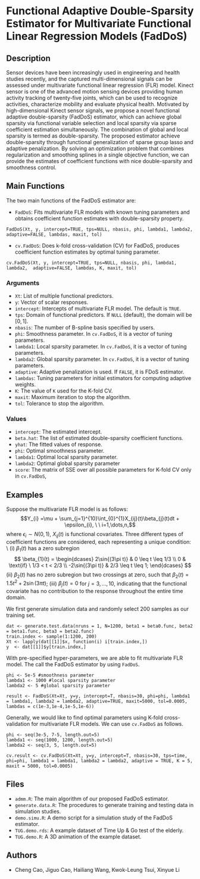 # Functional Adaptive Double-Sparsity Estimator for Multivariate Functional Linear Regression Models (FadDoS)

## Description
Sensor devices have been increasingly used in engineering and health studies recently,
and the captured multi-dimensional signals can be assessed under multivariate functional
linear regression (FLR) model. Kinect sensor is one of the advanced motion sensing devices providing human activity tracking of twenty-five joints, which can be used to recognize activities,
characterize mobility and evaluate physical health. Motivated by high-dimensional Kinect
sensor signals, we propose a novel functional adaptive double-sparsity (FadDoS) estimator,
which can achieve global sparsity via functional variable selection and local sparsity via sparse
coefficient estimation simultaneously. The combination of global and local sparsity is termed as
double-sparsity. The proposed estimator achieve double-sparsity through functional generalization
of sparse group lasso and adaptive penalization. By solving an optimization problem that combines
regularization and smoothing splines in a single objective function, we can provide the estimates
of coefficient functions with nice double-sparsity and smoothness control.


## Main Functions
The two main functions of the FadDoS estimator are:

* `FadDoS`: Fits multivariate FLR models with known tuning parameters and obtains coefficient function estimates with double-sparsity property.

```
FadDoS(Xt, y, intercept=TRUE, tps=NULL, nbasis, phi, lambda1, lambda2, adaptive=FALSE, lambdas, maxit, tol)
```

* `cv.FadDoS`: Does k-fold cross-validation (CV) for FadDoS, produces coefficient function estimates by optimal tuning parameter. 

```
cv.FadDoS(Xt, y, intercept=TRUE, tps=NULL, nbasis, phi, lambda1, lambda2,  adaptive=FALSE, lambdas, K, maxit, tol)
```
### Arguments
* `Xt`: List of multiple functional predictors. 
* `y`: Vector of scalar responses. 
* `intercept`: Intercepts of multivariate FLR model. The default is `TRUE`.
* `tps`: Domain of functional predictors. If `NULL` (default), the domain will be $[0,1]$. 
* `nbasis`: The number of B-spline basis specified by users. 
* `phi`: Smoothness parameter. In `cv.FadDoS`, it is a vector of tuning parameters. 
* `lambda1`: Local sparsity parameter. In `cv.FadDoS`, it is a vector of tuning parameters. 
* `lambda2`: Global sparsity parameter. In `cv.FadDoS`, it is a vector of tuning parameters. 
* `adaptive`: Adaptive penalization is used. If `FALSE`, it is FDoS estimator. 
* `lambdas`: Tuning parameters for initial estimators for computing adaptive weights.
* `K`: The value of `K` used for the K-fold CV.
* `maxit`: Maximum iteration to stop the algorithm. 
* `tol`: Tolerance to stop the algorithm. 

### Values
* `intercept`: The estimated intercept. 
* `beta.hat`:  The list of estimated double-sparsity coefficient functions.
* `yhat`: The fitted values of response.
* `phi`: Optimal smoothness parameter. 
* `lambda1`: Optimal local sparsity parameter. 
* `lambda2`: Optimal global sparsity parameter
* `score`:  The matrix of SSE over all possible parameters for K-fold CV only in `cv.FadDoS`, 

## Examples

Suppose the multivariate FLR model is as follows:
$$Y_{i}  =\mu + \sum_{j=1}^{10}\int_{0}^{1}X_{ij}(t)\beta_{j}(t)dt + \epsilon_{i}, \ \ i=1,\dots,n,$$
 where $\epsilon_{i} \sim N(0,1)$, $X_{ij}(t)$ is functional covariates. Three different types of coefficient functions are considered, each representing a unique condition: \\
(i) $\beta_{1}(t)$ has a zero subregion 
$$
    \beta_{1}(t) =
        \begin{dcases}
        2\sin{(3\pi t)} & 0 \leq t \leq 1/3 \\
        0 & \text{if} \ 1/3 < t < 2/3 \\
        -2\sin{(3\pi t)} & 2/3 \leq t \leq 1;
        \end{dcases}
$$
(ii) $\beta_{2}(t)$ has no zero subregion but two crossings at zero, such that $\beta_{2}(t) = 1.5t^{2} + 2\sin{(3\pi t)}$; 
(iii) $\beta_{j}(t)=0$ for $j=3,\dots,10$, indicating that the functional covariate has no contribution to the response throughout the entire time domain. 

We first generate simulation data and randomly select 200 samples as our training set.
```
dat <- generate.test.data(nruns = 1, N=1200, beta1 = beta0.func, beta2 = beta1.func, beta3 = beta2.func)
train.index <- sample(1:1200, 200)
Xt <- lapply(dat[[1]]$x, function(i) i[train.index,])
y  <- dat[[1]]$y[train.index,] 
```


With pre-specified hyper-parameters, we are able to fit multivariate FLR model. The call the FadDoS estimator by using `FadDoS`.

```
phi <- 5e-5 #smoothness parameter
lambda1 <- 1000 #local sparsity parameter
lambda2 <- 5 #global sparsity parameter

result <- FadDoS(Xt=Xt, y=y, intercept=T, nbasis=30, phi=phi, lambda1 = lambda1, lambda2 = lambda2, adaptive=TRUE, maxit=5000, tol=0.0005, lambdas = c(1e-3,1e-4,1e-5,1e-6))
```
Generally, we would like to find optimal parameters using K-fold cross-validation for multivariate FLR models. We can use 	`cv.FadDoS` as follows. 

```
phi <- seq(3e-5, 7-5, length.out=5)
lambda1 <- seq(1000, 1200, length.out=5)
lambda2 <- seq(3, 5, length.out=5)

cv.result <- cv.FadDoS(Xt=Xt, y=y, intercept=T, nbasis=30, tps=time, phi=phi, lambda1 = lambda1, lambda2 = lambda2, adaptive = TRUE, K = 5, maxit = 5000, tol=0.0005)
```
## Files 
* `admm.R`: The main algorithm of our proposed FadDoS estimator. 
* `generate.data.R`: The procedures to generate training and testing data in simulation studies. 
* `demo.simu.R`: A demo script for a simulation study of the FadDoS estimator.
* `TUG.demo.rds`: A example dataset of Time Up \& Go test of the elderly. 
* `TUG.demo.R`:  A 3D animation of the example dataset. 

## Authors
* Cheng Cao, Jiguo Cao, Hailiang Wang, Kwok-Leung Tsui, Xinyue Li




